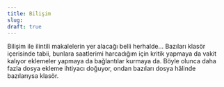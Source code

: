 ```yaml
---
title: Bilişim
slug:
draft: true
---
```

Bilişim ile ilintili makalelerin yer alacağı belli herhalde... Bazıları klasör içerisinde tabii, bunlara saatlerimi harcadığım için kritik yapmaya da vakit kalıyor eklemeler yapmaya da bağlantılar kurmaya da. Böyle olunca daha fazla dosya ekleme ihtiyacı doğuyor, ondan bazıları dosya hâlinde bazılarıysa klasör.